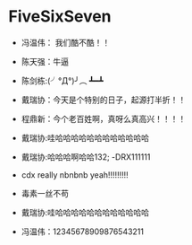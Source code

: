 # FiveSixSeven

- 冯温伟： 我们酷不酷！！

- 陈天强：牛逼

-  陈剑栋:(╯°Д°)╯︵ ┻━┻

- 戴瑞协：今天是个特别的日子，起源打半折！！

- 程鼎新：今个老百姓啊，真呀么真高兴！！！！


- 戴瑞协:哇哈哈哈哈哈哈哈哈哈哈哈哈
- 戴瑞协:哈哈哈啊哈哈132;
-DRX111111
- cdx really nbnbnb  yeah!!!!!!!!!


- 毒素一丝不苟

- 戴瑞协:哇哈哈哈哈哈哈哈哈哈哈哈哈

- 冯温伟：12345678909876543211

